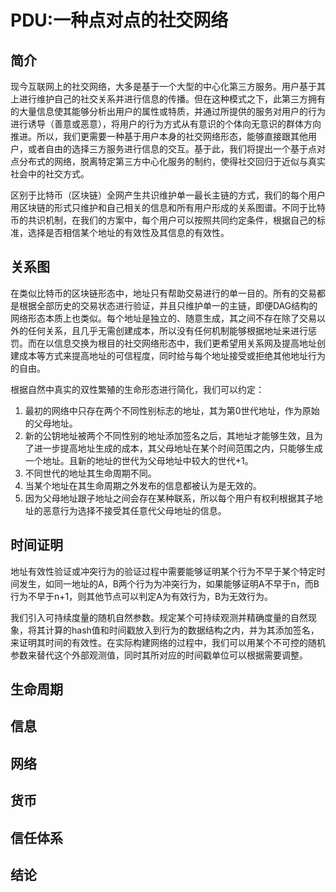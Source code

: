 # PDU:一种点对点的社交网络

## 简介

现今互联网上的社交网络，大多是基于一个大型的中心化第三方服务。用户基于其上进行维护自己的社交关系并进行信息的传播。但在这种模式之下，此第三方拥有的大量信息使其能够分析出用户的属性或特质，并通过所提供的服务对用户的行为进行诱导（善意或恶意），将用户的行为方式从有意识的个体向无意识的群体方向推进。所以，我们更需要一种基于用户本身的社交网络形态，能够直接跟其他用户，或者自由的选择三方服务进行信息的交互。基于此，我们将提出一个基于点对点分布式的网络，脱离特定第三方中心化服务的制约，使得社交回归于近似与真实社会中的社交方式。

区别于比特币（区块链）全网产生共识维护单一最长主链的方式，我们的每个用户用区块链的形式只维护和自己相关的信息和所有用户形成的关系图谱。不同于比特币的共识机制，在我们的方案中，每个用户可以按照共同约定条件，根据自己的标准，选择是否相信某个地址的有效性及其信息的有效性。

## 关系图

在类似比特币的区块链形态中，地址只有帮助交易进行的单一目的。所有的交易都是根据全部历史的交易状态进行验证，并且只维护单一的主链，即便DAG结构的网络形态本质上也类似。每个地址是独立的、随意生成，其之间不存在除了交易以外的任何关系，且几乎无需创建成本，所以没有任何机制能够根据地址来进行惩罚。而在以信息交换为根目的社交网络形态中，我们更希望用关系网及提高地址创建成本等方式来提高地址的可信程度，同时给与每个地址接受或拒绝其他地址行为的自由。

根据自然中真实的双性繁殖的生命形态进行简化，我们可以约定：
1. 最初的网络中只存在两个不同性别标志的地址，其为第0世代地址，作为原始的父母地址。
2. 新的公钥地址被两个不同性别的地址添加签名之后，其地址才能够生效，且为了进一步提高地址生成的成本，其父母地址在某个时间范围之内，只能够生成一个地址。且新的地址的世代为父母地址中较大的世代+1。
3. 不同世代的地址其生命周期不同。
4. 当某个地址在其生命周期之外发布的信息都被认为是无效的。
5. 因为父母地址跟子地址之间会存在某种联系，所以每个用户有权利根据其子地址的恶意行为选择不接受其任意代父母地址的信息。

## 时间证明

地址有效性验证或冲突行为的验证过程中需要能够证明某个行为不早于某个特定时间发生，如同一地址的A，B两个行为为冲突行为，如果能够证明A不早于n，而B行为不早于n+1，则其他节点可以判定A为有效行为，B为无效行为。

我们引入可持续度量的随机自然参数。规定某个可持续观测并精确度量的自然现象，将其计算的hash值和时间戳放入到行为的数据结构之内，并为其添加签名，来证明其时间的有效性。在实际构建网络的过程中，我们可以用某个不可控的随机参数来替代这个外部观测值，同时其所对应的时间戳单位可以根据需要调整。

## 生命周期

## 信息

## 网络

## 货币

## 信任体系

## 结论



